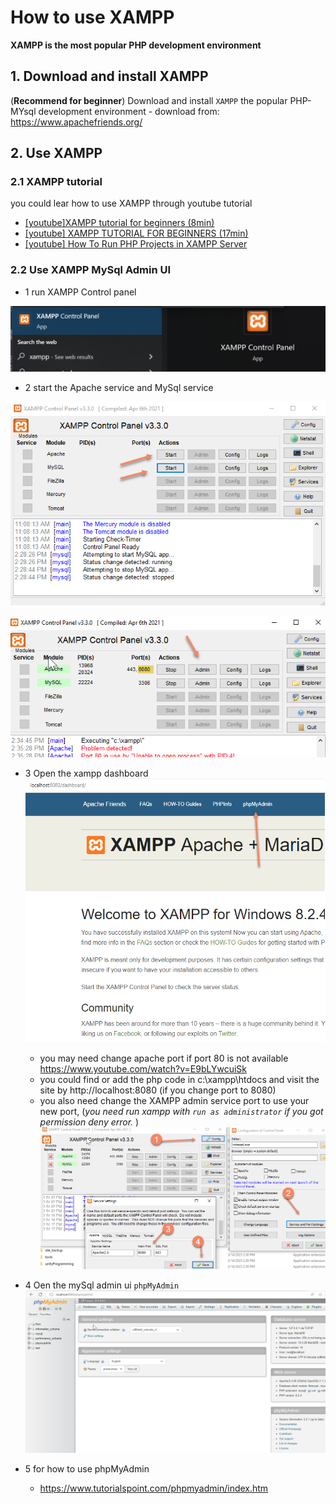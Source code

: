 # How to use XAMPP

**XAMPP is the most popular PHP development environment**

## 1. Download and install XAMPP

(**Recommend for beginner**) Download and install `XAMPP` the popular PHP-MYsql development environment
    - download from: <https://www.apachefriends.org/>

## 2. Use XAMPP


### 2.1 XAMPP tutorial

you could lear how to use XAMPP through youtube tutorial

- [[youtube]XAMPP tutorial for beginners (8min)](https://www.youtube.com/watch?v=r0lDDeVkaks)
- [[youtube] XAMPP TUTORIAL FOR BEGINNERS (17min)](https://www.youtube.com/watch?v=JpOIKOAYUgs)
- [[youtube] How To Run PHP Projects in XAMPP Server](https://www.youtube.com/watch?v=Op5TTJPCtso)

### 2.2 Use XAMPP MySql Admin UI

- 1 run XAMPP Control panel

![xampp cp](./xampp_cp.png)

- 2 start the Apache service and MySql service

![cp1](./xampp_cp-1.png)

![cp2](./xampp_cp-2.png)

- 3 Open the xampp dashboard
![xampp dash](./xampp_dashboard.png)

  - you may need change apache port if port 80 is not available <https://www.youtube.com/watch?v=E9bLYwcuiSk>
  - you could find or add the php code in c:\xampp\htdocs and visit the site by http://localhost:8080 (if you change port to 8080)
  - you also need change the XAMPP admin service port to use your new port, (*you need run xampp with `run as administrator` if you got permission deny error.* )
  ![](./xampp_update_admin_service_port.png)

- 4 Oen the mySql admin ui `phpMyAdmin`
![phpMyAdmin](./xampp_phpMyAdmin.png) 

- 5 for how to use phpMyAdmin 
    - <https://www.tutorialspoint.com/phpmyadmin/index.htm>